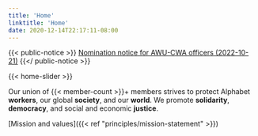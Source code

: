 ```yaml
---
title: 'Home'
linktitle: 'Home'
date: 2020-12-14T22:17:11-08:00
---
```


{{< public-notice >}}
[Nomination notice for AWU-CWA officers (2022-10-21)](/docs/notices/CWA-AWU_ELECTION_NOMINATION_NOTICE_2022.pdf)
{{</ public-notice >}}

{{< home-slider >}}

Our union of {{< member-count >}}+ members strives to protect Alphabet **workers**, our global **society**, and our **world**. We promote **solidarity**, **democracy**, and social and economic **justice**.

[Mission and values]({{< ref "principles/mission-statement" >}})

